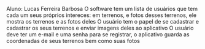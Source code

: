Aluno: Lucas Ferreira Barbosa
	O software tem um lista de usuários que tem cada um seus próprios intereces: em terrenos, e fotos desses terrenos, ele mostra os terrenos e as fotos deles
	O usuário tem o papel de se cadastrar e cadastrar os seus terrenos e enviar imagens deles ao aplicativo
	O usuário deve ter um e-mail e uma senha para se registrar, o aplicativo guarda as coordenadas de seus terrenos bem como suas fotos

